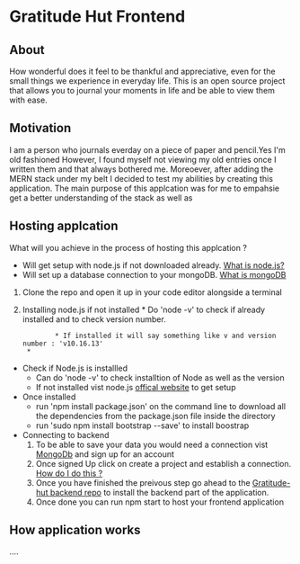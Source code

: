 
# Gratitude Hut Frontend

## About 
How wonderful does it feel to be thankful and appreciative, even for the small things we experience in everyday life.
This is an open source project that allows you to journal your moments in life and be able to view them with ease.

## Motivation 
I am a person who journals everday on a piece of paper and pencil.Yes I'm old fashioned However, I found myself not viewing my old entries once I written them and that always bothered me. Moreoever, after adding the MERN stack under my belt I decided to test my abilities by creating this application. The main purpose of this applcation was for me to empahsie  get a better understanding of the stack as well as



## Hosting applcation 

What will you achieve in the process of hosting this applcation ? 
* Will get setup with node.js if not downloaded already. [What is node.js?](https://www.w3schools.com/nodejs/nodejs_intro.asp)
* Will set up a database connection to your mongoDB. [What is mongoDB](https://www.mongodb.com/what-is-mongodb)


1.  Clone the repo and open it up in your code editor alongside a terminal  
2. Installing node.js if not installed 
        * Do 'node -v' to check if already installed and to check version number.
                
               * If installed it will say something like v and version number : 'v10.16.13'
        * 
* Check if Node.js is installled
   * Can do 'node -v' to check installtion of Node as well as the version
   * If not installed vist node.js  [offical website](https://nodejs.org/en/download/) to get setup
* Once installed 
  * run 'npm install package.json' on the command line to download all the dependencies from the package.json file inside the directory  
  * run 'sudo npm install bootstrap --save' to install boostrap 
* Connecting to backend
  1. To be able to save your data you would need a connection vist [MongoDb](https://account.mongodb.com/account/login) and sign up for an account 
  2. Once signed Up click on create a project and establish a connection. [How do I do this ?](https://docs.google.com/document/d/1Z9CbmnJI7R-O6_GgIDGlIDsYpQLsg0j7tBXuxvvvf6g/edit?usp=sharing)
  3.  Once you have finished the preivous step go ahead to the [Gratitude-hut backend repo](https://github.com/stammareddi/gratitude-hut-backend) to install the backend part of the application.
  4. Once done you can run npm start to host your frontend application





## How application works 
....
